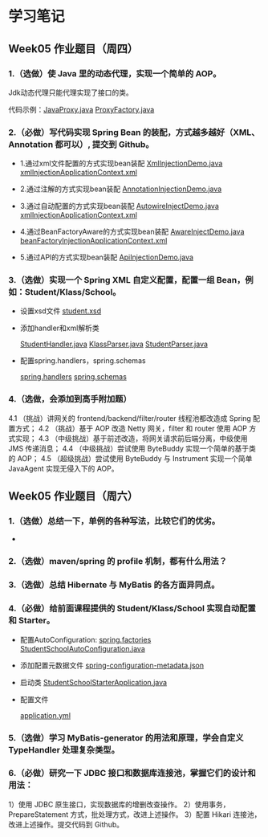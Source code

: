 # 学习笔记

## Week05 作业题目（周四）

### 1.（选做）使 Java 里的动态代理，实现一个简单的 AOP。

Jdk动态代理只能代理实现了接口的类。

代码示例：[JavaProxy.java](../spring-demo/src/main/java/com/wkk/learn/java/springdemo/work01/JavaProxy.java)   [ProxyFactory.java](..//spring-demo/src/main/java/com/wkk/learn/java/springdemo/work01/ProxyFactory.java)

### 2.（必做）写代码实现 Spring Bean 的装配，方式越多越好（XML、Annotation 都可以）, 提交到 Github。

* 1.通过xml文件配置的方式实现bean装配
  [XmlInjectionDemo.java](../spring-demo/src/main/java/com/wkk/learn/java/springdemo/work02/XmlInjectionDemo.java)
  [xmlInjectionApplicationContext.xml](../spring-demo/src/main/resources/xmlInjectionApplicationContext.xml)

* 2.通过注解的方式实现bean装配
  [AnnotationInjectionDemo.java](../spring-demo/src/main/java/com/wkk/learn/java/springdemo/work02/AnnotationInjectionDemo.java)

* 3.通过自动配置的方式实现bean装配
  [AutowireInjectDemo.java](../spring-demo/src/main/java/com/wkk/learn/java/springdemo/work02/AutowireInjectDemo.java)
  [xmlInjectionApplicationContext.xml](../spring-demo/src/main/resources/xmlInjectionApplicationContext.xml)

* 4.通过BeanFactoryAware的方式实现bean装配
  [AwareInjectDemo.java](../spring-demo/src/main/java/com/wkk/learn/java/springdemo/work02/AwareInjectDemo.java)
  [beanFactoryInjectionApplicationContext.xml](../spring-demo/src/main/resources/beanFactoryInjectionApplicationContext.xml)

* 5.通过API的方式实现bean装配
  [ApiInjectionDemo.java](../spring-demo/src/main/java/com/wkk/learn/java/springdemo/work02/ApiInjectionDemo.java)

### 3.（选做）实现一个 Spring XML 自定义配置，配置一组 Bean，例如：Student/Klass/School。

* 设置xsd文件 [student.xsd](../spring-demo/src/main/resources/META-INF/namespace/student.xsd)

* 添加handler和xml解析类

  [StudentHandler.java](../spring-demo/src/main/java/com/wkk/learn/java/springdemo/work03/handler/StudentHandler.java)  [KlassParser.java](../spring-demo/src/main/java/com/wkk/learn/java/springdemo/work03/parser/KlassParser.java)  [StudentParser.java](../spring-demo/src/main/java/com/wkk/learn/java/springdemo/work03/parser/StudentParser.java)

* 配置spring.handlers，spring.schemas

  [spring.handlers](../spring-demo/src/main/resources/META-INF/spring.handlers)  [spring.schemas](../spring-demo/src/main/resources/META-INF/spring.schemas)

### 4.（选做，会添加到高手附加题）

4.1 （挑战）讲网关的 frontend/backend/filter/router 线程池都改造成 Spring 配置方式；
4.2 （挑战）基于 AOP 改造 Netty 网关，filter 和 router 使用 AOP 方式实现；
4.3 （中级挑战）基于前述改造，将网关请求前后端分离，中级使用 JMS 传递消息；
4.4 （中级挑战）尝试使用 ByteBuddy 实现一个简单的基于类的 AOP；
4.5 （超级挑战）尝试使用 ByteBuddy 与 Instrument 实现一个简单 JavaAgent 实现无侵入下的 AOP。

## Week05 作业题目（周六）

### 1.（选做）总结一下，单例的各种写法，比较它们的优劣。

* 
### 2.（选做）maven/spring 的 profile 机制，都有什么用法？

### 3.（选做）总结 Hibernate 与 MyBatis 的各方面异同点。

### 4.（必做）给前面课程提供的 Student/Klass/School 实现自动配置和 Starter。

* 配置AutoConfiguration: [spring.factories](../student-school-starter/src/main/resources/META-INF/spring.factories) [StudentSchoolAutoConfiguration.java](../student-school-starter/src/main/java/com/wkk/learn/java/studentschoolstarter/entity/StudentSchoolAutoConfiguration.java)

* 添加配置元数据文件
  [spring-configuration-metadata.json](../student-school-starter/src/main/resources/META-INF/spring-configuration-metadata.json)

* 启动类
  [StudentSchoolStarterApplication.java](../spring-demo/src/main/java/com/wkk/learn/java/springdemo/work04/StudentSchoolStarterApplication.java)

* 配置文件

  [application.yml](../spring-demo/src/main/resources/application.yml)

### 5.（选做）学习 MyBatis-generator 的用法和原理，学会自定义 TypeHandler 处理复杂类型。

### 6.（必做）研究一下 JDBC 接口和数据库连接池，掌握它们的设计和用法：

1）使用 JDBC 原生接口，实现数据库的增删改查操作。
2）使用事务，PrepareStatement 方式，批处理方式，改进上述操作。
3）配置 Hikari 连接池，改进上述操作。提交代码到 Github。